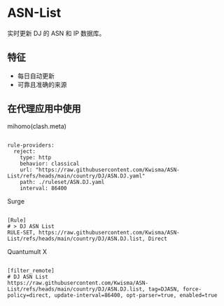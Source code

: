 
# ASN-List

实时更新 DJ 的 ASN 和 IP 数据库。

## 特征

- 每日自动更新
- 可靠且准确的来源

## 在代理应用中使用

mihomo(clash.meta)

<pre><code class="language-javascript">
rule-providers:
  reject:
    type: http
    behavior: classical
    url: "https://raw.githubusercontent.com/Kwisma/ASN-List/refs/heads/main/country/DJ/ASN.DJ.yaml"
    path: ./ruleset/ASN.DJ.yaml
    interval: 86400
</code></pre>

Surge

<pre><code class="language-javascript">
[Rule]
# > DJ ASN List
RULE-SET, https://raw.githubusercontent.com/Kwisma/ASN-List/refs/heads/main/country/DJ/ASN.DJ.list, Direct
</code></pre>

Quantumult X

<pre><code class="language-javascript">
[filter_remote]
# DJ ASN List
https://raw.githubusercontent.com/Kwisma/ASN-List/refs/heads/main/country/DJ/ASN.DJ.list, tag=DJASN, force-policy=direct, update-interval=86400, opt-parser=true, enabled=true
</code></pre>

